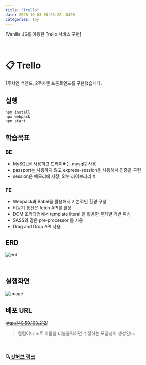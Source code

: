 ```yaml
---
title: "Trello"
date: 2020-10-03 08:26:28 -0400
categories: Toy
---
```

[Vanilla JS를 이용한 Trello 서비스 구현]



<br>



# :clipboard: Trello

1주차엔 백엔드, 2주차엔 프론트엔드를 구현했습니다.

## 실행

```
npm install
npx webpack
npm start
```



## 학습목표
### BE
- MySQL을 사용하고 드라이버는 mysql2 사용
- passport는 사용하지 않고 express-session을 사용해서 인증을 구현
- session은 메모리에 저장, 외부 라이브러리 X
### FE
- Webpack과 Babel을 활용해서 기본적인 환경 구성
- 비동기 통신은 fetch API를 활용
- DOM 조작과정에서 template literal 을 활용한 문자열 기반 파싱
- SASS와 같은 pre-processor 를 사용
- Drag and Drop API 사용



## ERD

![erd](https://user-images.githubusercontent.com/7006837/95014334-12bf3200-0681-11eb-95ee-232082d3ff50.PNG)



<br>



## 실행화면

![image](https://user-images.githubusercontent.com/7006837/94221607-6b2a5d00-ff26-11ea-9b78-aff6da314b5f.png)

## 배포 URL

~~http://49.50.163.212/~~

> 컬럼이나 노트 이름을 더블클릭하면 수정하는 모달창이 생성된다.

<br>

### 🔍[깃허브 링크](https://github.com/Songwonseok/VanillaJS-Trello)